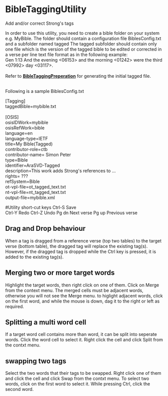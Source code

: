 # BibleTaggingUtility
 Add and/or correct Strong's tags
 
In order to use this utility, you need to create a bible folder on your system e.g. MyBible.
The folder should contain a configuration file BiblesConfig.txt and a subfolder named tagged
The tagged subfolder should contain only one file which is the version of the tagged bible to be edited or corrected in a verse per line text file format as in the following example:<br>
Gen 1:13 And the evening <06153> and the morning <01242> were the third <07992> day <03117>. <br>
<br>
Refer to [**BibleTaggingPreperation**](https://github.com/sabdelmalik/BibleTaggingPreperation) for generating the initial tagged file.<br>
<br>

Following is a sample BiblesConfig.txt

[Tagging]<br>
taggedBible=mybible.txt<br>
<br>
[OSIS]<br>
osisIDWork=mybible<br>
osisRefWork=bible<br>
language=en<br>
language-type=IETF<br>
title=My Bible(Tagged)<br>
contributor-role=ctb<br>
contributor-name= Simon Peter<br>
type=Bible<br>
identifier=AraSVD-Tagged<br>
description=This work adds Strong's references to ...<br>
rights= ???<br>
refSystem=Bible<br>
ot-vpl-file=ot_tagged_text.txt<br>
nt-vpl-file=nt_tagged_text.txt<br>
output-file=mybible.xml<br>

#Utility short-cut keys
Ctrl-S Save<br>
Ctrl-Y Redo
Ctrl-Z Undo
Pg dn Next verse
Pg up Previous verse

## Drag and Drop behaviour
When a tag is dragged from a reference verse (top two tables) to the target verse (bottom table), the dragged tag will replace the existing tag(s).<br>
However, if the dragged tag is dropped while the Ctrl key is pressed, it is added to the existing tag(s).

## Merging two or more target words
Highlight the target words, then right click on one of them. Click on Merge from the context menu.
The merged cells must be adjacent words, otherwise you will not see the Merge menu.
to higlight adjacent words, click on the first word, and while the mouse is down, dag it to the right or left as required.
## Splitting a multi word cell
If a target word cell contains more than word, it can be split into seperate words. Click the word cell to select it. Right click the cell and click Split from the contxt menu.
## swapping two tags
Select the two words that their tags to be swapped. Right click one of them and click the cell and click Swap from the contxt menu.
To select two words, click on the first word to select it. While pressing Ctrl, click the second word.
